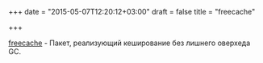 +++
date = "2015-05-07T12:20:12+03:00"
draft = false
title = "freecache"

+++

<p><a href="https://github.com/coocood/freecache">freecache</a>&nbsp;- Пакет, реализующий кеширование без лишнего оверхеда GC.</p>

